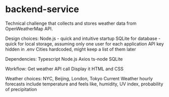 # backend-service
Technical challenge that collects and stores weather data from OpenWeatherMap API.

Design choices:
    Node.js - quick and intuitive startup
    SQLite for database - quick for local storage, assuming only one user for each application
    API key hidden in .env
    Cities hardcoded, might keep a list of them later

Dependencies:
    Typescript
    Node.js
    Axios
    ts-node
    SQLite

Workflow:
    Get weather
        API call
    Display it
        HTML and CSS

Weather choices:
    NYC, Beijing, London, Tokyo
    Current Weather
    hourly forecasts include temperature and feels like, humidity, UV index, probability of precipitation
